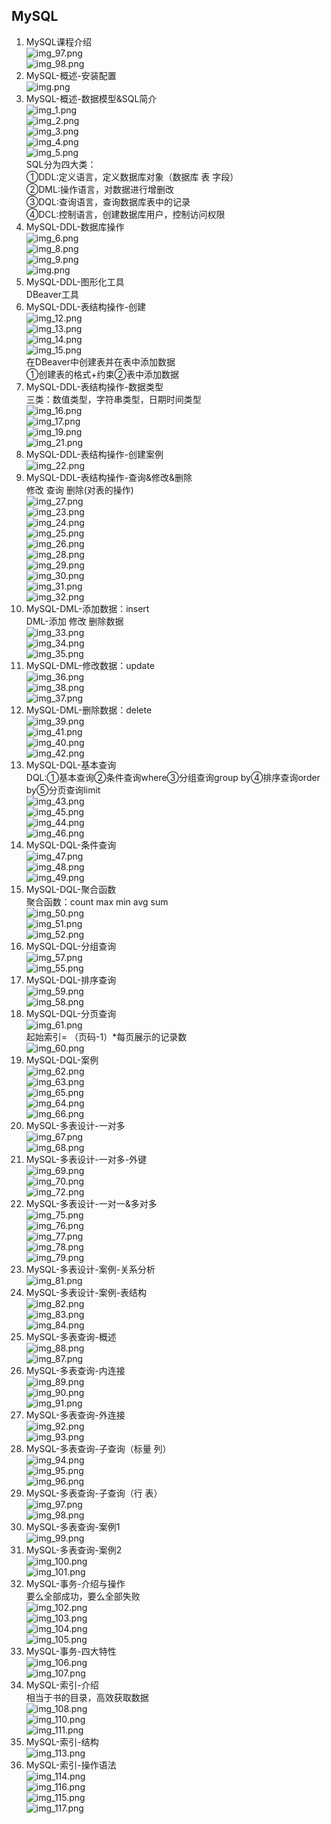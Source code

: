 ##  MySQL  

1.  MySQL课程介绍  
![img_97.png](image/image7/img_97.png)  
![img_98.png](image/image7/img_98.png)  
2.  MySQL-概述-安装配置  
![img.png](image/image8/img.png)  
3.  MySQL-概述-数据模型&SQL简介  
![img_1.png](image/image8/img_1.png)  
![img_2.png](image/image8/img_2.png)  
![img_3.png](image/image8/img_3.png)  
![img_4.png](image/image8/img_4.png)  
![img_5.png](image/image8/img_5.png)  
SQL分为四大类：  
①DDL:定义语言，定义数据库对象（数据库 表 字段）  
②DML:操作语言，对数据进行增删改  
③DQL:查询语言，查询数据库表中的记录  
④DCL:控制语言，创建数据库用户，控制访问权限  
4.  MySQL-DDL-数据库操作  
![img_6.png](image/image8/img_6.png)  
![img_8.png](image/image8/img_8.png)  
![img_9.png](image/image8/img_9.png)  
![img.png](image/image10/img.png)  
5.  MySQL-DDL-图形化工具  
DBeaver工具  
6.  MySQL-DDL-表结构操作-创建  
![img_12.png](image/image8/img_12.png)  
![img_13.png](image/image8/img_13.png)  
![img_14.png](image/image8/img_14.png)  
![img_15.png](image/image8/img_15.png)  
在DBeaver中创建表并在表中添加数据  
①创建表的格式+约束②表中添加数据  
7.  MySQL-DDL-表结构操作-数据类型  
三类：数值类型，字符串类型，日期时间类型  
![img_16.png](image/image8/img_16.png)  
![img_17.png](image/image8/img_17.png)  
![img_19.png](image/image8/img_19.png)  
![img_21.png](image/image8/img_21.png)  
8.  MySQL-DDL-表结构操作-创建案例  
![img_22.png](image/image8/img_22.png)  
9.  MySQL-DDL-表结构操作-查询&修改&删除  
修改 查询 删除(对表的操作)   
![img_27.png](image/image8/img_27.png)  
![img_23.png](image/image8/img_23.png)  
![img_24.png](image/image8/img_24.png)  
![img_25.png](image/image8/img_25.png)  
![img_26.png](image/image8/img_26.png)  
![img_28.png](image/image8/img_28.png)  
![img_29.png](image/image8/img_29.png)  
![img_30.png](image/image8/img_30.png)  
![img_31.png](image/image8/img_31.png)  
![img_32.png](image/image8/img_32.png)  
10. MySQL-DML-添加数据：insert  
DML-添加 修改 删除数据  
![img_33.png](image/image8/img_33.png)  
![img_34.png](image/image8/img_34.png)  
![img_35.png](image/image8/img_35.png)  
11. MySQL-DML-修改数据：update  
![img_36.png](image/image8/img_36.png)  
![img_38.png](image/image8/img_38.png)  
![img_37.png](image/image8/img_37.png)  
12. MySQL-DML-删除数据：delete   
![img_39.png](image/image8/img_39.png)  
![img_41.png](image/image8/img_41.png)  
![img_40.png](image/image8/img_40.png)  
![img_42.png](image/image8/img_42.png)  
13. MySQL-DQL-基本查询  
DQL:①基本查询②条件查询where③分组查询group by④排序查询order by⑤分页查询limit    
![img_43.png](image/image8/img_43.png)  
![img_45.png](image/image8/img_45.png)  
![img_44.png](image/image8/img_44.png)  
![img_46.png](image/image8/img_46.png)  
14. MySQL-DQL-条件查询  
![img_47.png](image/image8/img_47.png)  
![img_48.png](image/image8/img_48.png)  
![img_49.png](image/image8/img_49.png)  
15. MySQL-DQL-聚合函数  
聚合函数：count max min avg sum  
![img_50.png](image/image8/img_50.png)  
![img_51.png](image/image8/img_51.png)  
![img_52.png](image/image8/img_52.png)  
16. MySQL-DQL-分组查询  
![img_57.png](image/image8/img_57.png)  
![img_55.png](image/image8/img_55.png)  
17. MySQL-DQL-排序查询  
![img_59.png](image/image8/img_59.png)  
![img_58.png](image/image8/img_58.png)  
18. MySQL-DQL-分页查询  
![img_61.png](image/image8/img_61.png)  
起始索引= （页码-1）*每页展示的记录数  
![img_60.png](image/image8/img_60.png)  
19. MySQL-DQL-案例  
![img_62.png](image/image8/img_62.png)  
![img_63.png](image/image8/img_63.png)  
![img_65.png](image/image8/img_65.png)  
![img_64.png](image/image8/img_64.png)  
![img_66.png](image/image8/img_66.png)  
20. MySQL-多表设计-一对多  
![img_67.png](image/image8/img_67.png)  
![img_68.png](image/image8/img_68.png)  
21. MySQL-多表设计-一对多-外键  
![img_69.png](image/image8/img_69.png)  
![img_70.png](image/image8/img_70.png)  
![img_72.png](image/image8/img_72.png)  
22. MySQL-多表设计-一对一&多对多  
![img_75.png](image/image8/img_75.png)  
![img_76.png](image/image8/img_76.png)  
![img_77.png](image/image8/img_77.png)  
![img_78.png](image/image8/img_78.png)  
![img_79.png](image/image8/img_79.png)  
23. MySQL-多表设计-案例-关系分析  
![img_81.png](image/image8/img_81.png)  
24. MySQL-多表设计-案例-表结构  
![img_82.png](image/image8/img_82.png)  
![img_83.png](image/image8/img_83.png)   
![img_84.png](image/image8/img_84.png)  
25. MySQL-多表查询-概述  
![img_88.png](image/image8/img_88.png)  
![img_87.png](image/image8/img_87.png)  
26. MySQL-多表查询-内连接  
![img_89.png](image/image8/img_89.png)  
![img_90.png](image/image8/img_90.png)  
![img_91.png](image/image8/img_91.png)  
27. MySQL-多表查询-外连接  
![img_92.png](image/image8/img_92.png)  
![img_93.png](image/image8/img_93.png)  
28. MySQL-多表查询-子查询（标量 列）  
![img_94.png](image/image8/img_94.png)  
![img_95.png](image/image8/img_95.png)  
![img_96.png](image/image8/img_96.png)  
29. MySQL-多表查询-子查询（行 表）  
![img_97.png](image/image8/img_97.png)  
![img_98.png](image/image8/img_98.png)  
30. MySQL-多表查询-案例1  
![img_99.png](image/image8/img_99.png)  
31. MySQL-多表查询-案例2  
![img_100.png](image/image8/img_100.png)  
![img_101.png](image/image8/img_101.png)  
32. MySQL-事务-介绍与操作  
要么全部成功，要么全部失败  
![img_102.png](image/image8/img_102.png)  
![img_103.png](image/image8/img_103.png)  
![img_104.png](image/image8/img_104.png)  
![img_105.png](image/image8/img_105.png)  
33. MySQL-事务-四大特性  
![img_106.png](image/image8/img_106.png)  
![img_107.png](image/image8/img_107.png)  
34. MySQL-索引-介绍  
相当于书的目录，高效获取数据    
![img_108.png](image/image8/img_108.png)  
![img_110.png](image/image8/img_110.png)   
![img_111.png](image/image8/img_111.png)  
35. MySQL-索引-结构  
![img_113.png](image/image8/img_113.png)  
36. MySQL-索引-操作语法  
![img_114.png](image/image8/img_114.png)  
![img_116.png](image/image8/img_116.png)  
![img_115.png](image/image8/img_115.png)  
![img_117.png](image/image8/img_117.png)  









 